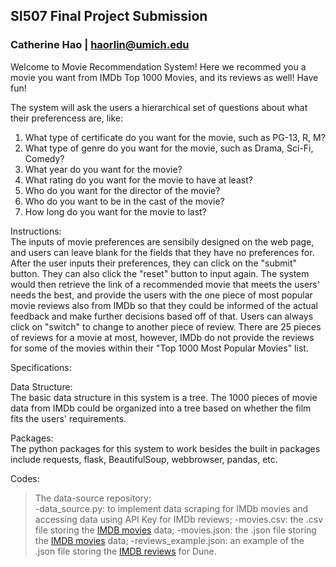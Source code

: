 ## **SI507 Final Project Submission**

### Catherine Hao  |  haorlin@umich.edu

Welcome to Movie Recommendation System! Here we recommed you a movie you want from IMDb Top 1000 Movies, and its reviews as well! Have fun!

The system will ask the users a hierarchical set of questions about what their preferencess are, like:
1. What type of certificate do you want for the movie, such as PG-13, R, M?
2. What type of genre do you want for the movie, such as Drama, Sci-Fi, Comedy?
3. What year do you want for the movie?
4. What rating do you want for the movie to have at least?
5. Who do you want for the director of the movie? 
6. Who do you want to be in the cast of the movie? 
7. How long do you want for the movie to last? 

Instructions: </br>
The inputs of movie preferences are sensibily designed on the web page, and users can leave blank for the fields that they have no preferences for. After the user inputs their preferences, they can click on the "submit" button. They can also click the "reset" button to input again. The system would then retrieve the link of a recommended movie that meets the users' needs the best, and provide the users with the one piece of most popular movie reviews also from IMDb so that they could be informed of the actual feedback and make further decisions based off of that. Users can always click on "switch" to change to another piece of review. There are 25 pieces of reviews for a movie at most, however, IMDb do not provide the reviews for some of the movies within their "Top 1000 Most Popular Movies" list.

Specifications:


Data Structure: </br>
The basic data structure in this system is a tree. The 1000 pieces of movie data from IMDb could be organized into a tree based on whether the film fits the users' requirements. 

Packages:</br>
The python packages for this system to work besides the built in packages include requests, flask, BeautifulSoup, webbrowser, pandas, etc.

Codes:</br>
>The data-source repository: </br>
>-data_source.py: to implement data scraping for IMDb movies and accessing data using API Key for IMDb reviews;
>-movies.csv: the .csv file storing the [IMDB movies](https://www.imdb.com/search/title/?groups=top_1000&ref_=adv_prv) data;
>-movies.json: the .json file storing the [IMDB movies](https://www.imdb.com/search/title/?groups=top_1000&ref_=adv_prv) data;
>-reviews_example.json: an example of the .json file storing the [IMDB reviews](https://imdb-api.com/en/API/Reviews/k_nm384tne/tt1160419) for Dune.
  
  
  
  
  
  
